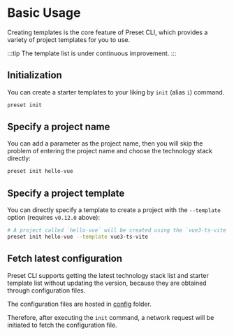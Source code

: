 # Basic Usage

Creating templates is the core feature of Preset CLI, which provides a variety of project templates for you to use.

:::tip
The template list is under continuous improvement.
:::

## Initialization

You can create a starter templates to your liking by `init` (alias `i`) command.

```bash
preset init
```

## Specify a project name

You can add a parameter as the project name, then you will skip the problem of entering the project name and choose the technology stack directly:

```bash
preset init hello-vue
```

## Specify a project template

You can directly specify a template to create a project with the `--template` option (requires `v0.12.0` above):

```bash
# A project called `hello-vue` will be created using the `vue3-ts-vite` template
preset init hello-vue --template vue3-ts-vite
```

## Fetch latest configuration

Preset CLI supports getting the latest technology stack list and starter template list without updating the version, because they are obtained through configuration files.

The configuration files are hosted in [config](https://github.com/awesome-starter/website/tree/main/src/public/config) folder.

Therefore, after executing the `init` command, a network request will be initiated to fetch the configuration file.
